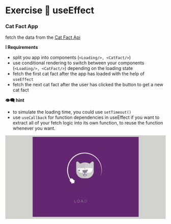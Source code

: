 # Exercise :cartwheeling: useEffect 

### Cat Fact App

fetch the data from the [Cat Fact Api](https://catfact.ninja/fact)  

**:grey_exclamation: Requirements**

- split you app into components (`<Loading/>, <CatFact/>`)
- use conditional rendering to switch between your components (`<Loading/>, <CatFact/>`) depending on the loading state
- fetch the first cat fact after the app has loaded with the help of `useEffect`
- fetch the next cat fact after the user has clicked the button to get a new cat fact


**:eye_speech_bubble: hint**

- to simulate the loading time, you could use `setTimeout()`
- use `useCallback` for function dependencies in useEffect if you want to extract all of your fetch logic into its own function, to reuse the function whenever you want.



![](./src/assets/cat-app.gif)

